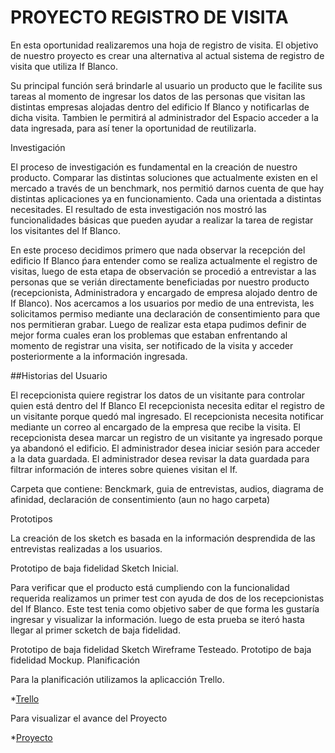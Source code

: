 # PROYECTO REGISTRO DE VISITA

En esta oportunidad realizaremos una hoja de registro de visita. El objetivo de nuestro proyecto es crear una alternativa al actual sistema de registro de visita que utiliza If Blanco.

Su principal función será brindarle al usuario un producto que le facilite sus tareas al momento de ingresar los datos de las personas que visitan las distintas empresas alojadas dentro del edificio If Blanco y notificarlas de dicha visita. Tambien le permitirá al administrador del Espacio acceder a la data ingresada, para así tener la oportunidad de reutilizarla.

Investigación

El proceso de investigación es fundamental en la creación de nuestro producto. Comparar las distintas soluciones que actualmente existen en el mercado a través de un benchmark, nos permitió darnos cuenta de que hay distintas aplicaciones ya en funcionamiento. Cada una orientada a distintas necesitades. El resultado de esta investigación nos mostró las funcionalidades básicas que pueden ayudar a realizar la tarea de registar los visitantes del If Blanco. 

En este proceso decidimos primero que nada observar la recepción del edificio If Blanco ṕara entender como se realiza actualmente el registro de visitas, luego de esta etapa de observación se procedió a entrevistar a las personas que se verián directamente beneficiadas por nuestro producto (recepcionista, Administradora y encargado de empresa alojado dentro de If Blanco). Nos acercamos a los usuarios por medio de una entrevista, les solicitamos permiso mediante una declaración de consentimiento para que nos permitieran grabar. Luego de realizar esta etapa pudimos definir de mejor forma cuales eran los problemas que estaban enfrentando al momento de registrar una visita, ser notificado de la visita y acceder posteriormente a la información ingresada.

##Historias del Usuario

El recepcionista quiere registrar los datos de un visitante para controlar quien está dentro del If Blanco
El recepcionista necesita editar el registro de un visitante porque quedó mal ingresado.
El recepcionista necesita notificar mediante un correo al encargado de la empresa que recibe la visita.
El recepcionista desea marcar un registro de un visitante ya ingresado porque ya abandonó el edificio.
El administrador desea iniciar sesión para acceder a la data guardada.
El administrador desea revisar la data guardada para filtrar información de interes sobre quienes visitan el If.



Carpeta que contiene: Benckmark, guia de entrevistas, audios, diagrama de afinidad, declaración de consentimiento (aun no hago carpeta)


Prototipos

La creación de los sketch es basada en la información desprendida de las entrevistas realizadas a los usuarios.

Prototipo de baja fidelidad Sketch Inicial.

Para verificar que el producto está cumpliendo con la funcionalidad requerida realizamos un primer test con ayuda de dos de los recepcionistas del If Blanco. Este test tenia como objetivo saber de que forma les gustaría ingresar y visualizar la información. luego de esta prueba se iteró hasta llegar al primer scketch de baja fidelidad.

Prototipo de baja fidelidad Sketch Wireframe Testeado.
Prototipo de baja fidelidad Mockup.
Planificación

Para la planificación utilizamos la aplicacción Trello.

*[Trello](https://trello.com/b/nyjaV4Br/proyecto-x)

Para visualizar el avance del Proyecto

*[Proyecto](https://registrovisitantes-356b2.firebaseapp.com)


 

